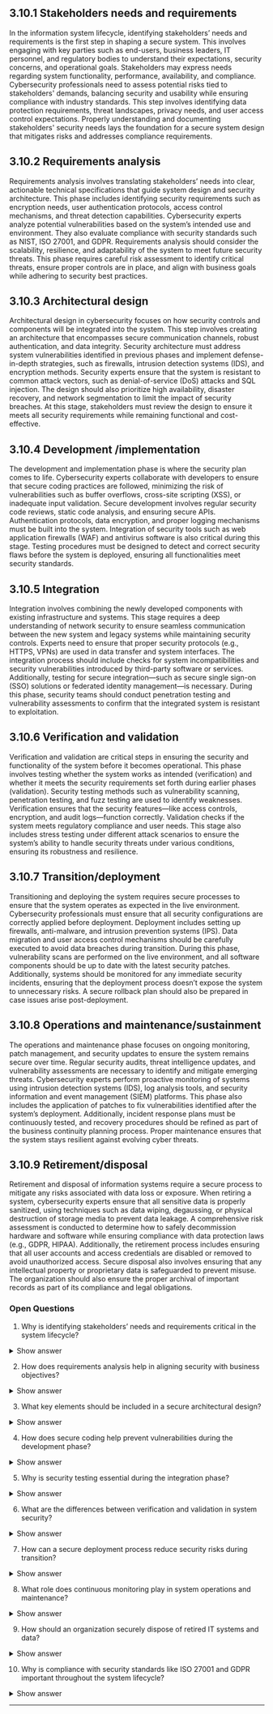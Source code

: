 ## 3.10.1 Stakeholders needs and requirements ##

In the information system lifecycle, identifying stakeholders’ needs and requirements is the first step in shaping a secure system. This involves engaging with key parties such as end-users, business leaders, IT personnel, and regulatory bodies to understand their expectations, security concerns, and operational goals. Stakeholders may express needs regarding system functionality, performance, availability, and compliance. Cybersecurity professionals need to assess potential risks tied to stakeholders' demands, balancing security and usability while ensuring compliance with industry standards. This step involves identifying data protection requirements, threat landscapes, privacy needs, and user access control expectations. Properly understanding and documenting stakeholders' security needs lays the foundation for a secure system design that mitigates risks and addresses compliance requirements.

## 3.10.2 Requirements analysis ##

Requirements analysis involves translating stakeholders’ needs into clear, actionable technical specifications that guide system design and security architecture. This phase includes identifying security requirements such as encryption needs, user authentication protocols, access control mechanisms, and threat detection capabilities. Cybersecurity experts analyze potential vulnerabilities based on the system’s intended use and environment. They also evaluate compliance with security standards such as NIST, ISO 27001, and GDPR. Requirements analysis should consider the scalability, resilience, and adaptability of the system to meet future security threats. This phase requires careful risk assessment to identify critical threats, ensure proper controls are in place, and align with business goals while adhering to security best practices.

## 3.10.3 Architectural design ##

Architectural design in cybersecurity focuses on how security controls and components will be integrated into the system. This step involves creating an architecture that encompasses secure communication channels, robust authentication, and data integrity. Security architecture must address system vulnerabilities identified in previous phases and implement defense-in-depth strategies, such as firewalls, intrusion detection systems (IDS), and encryption methods. Security experts ensure that the system is resistant to common attack vectors, such as denial-of-service (DoS) attacks and SQL injection. The design should also prioritize high availability, disaster recovery, and network segmentation to limit the impact of security breaches. At this stage, stakeholders must review the design to ensure it meets all security requirements while remaining functional and cost-effective.

## 3.10.4 Development /implementation ##

The development and implementation phase is where the security plan comes to life. Cybersecurity experts collaborate with developers to ensure that secure coding practices are followed, minimizing the risk of vulnerabilities such as buffer overflows, cross-site scripting (XSS), or inadequate input validation. Secure development involves regular security code reviews, static code analysis, and ensuring secure APIs. Authentication protocols, data encryption, and proper logging mechanisms must be built into the system. Integration of security tools such as web application firewalls (WAF) and antivirus software is also critical during this stage. Testing procedures must be designed to detect and correct security flaws before the system is deployed, ensuring all functionalities meet security standards.

## 3.10.5 Integration ##

Integration involves combining the newly developed components with existing infrastructure and systems. This stage requires a deep understanding of network security to ensure seamless communication between the new system and legacy systems while maintaining security controls. Experts need to ensure that proper security protocols (e.g., HTTPS, VPNs) are used in data transfer and system interfaces. The integration process should include checks for system incompatibilities and security vulnerabilities introduced by third-party software or services. Additionally, testing for secure integration—such as secure single sign-on (SSO) solutions or federated identity management—is necessary. During this phase, security teams should conduct penetration testing and vulnerability assessments to confirm that the integrated system is resistant to exploitation.

## 3.10.6 Verification and validation ##

Verification and validation are critical steps in ensuring the security and functionality of the system before it becomes operational. This phase involves testing whether the system works as intended (verification) and whether it meets the security requirements set forth during earlier phases (validation). Security testing methods such as vulnerability scanning, penetration testing, and fuzz testing are used to identify weaknesses. Verification ensures that the security features—like access controls, encryption, and audit logs—function correctly. Validation checks if the system meets regulatory compliance and user needs. This stage also includes stress testing under different attack scenarios to ensure the system’s ability to handle security threats under various conditions, ensuring its robustness and resilience.

## 3.10.7 Transition/deployment ##

Transitioning and deploying the system requires secure processes to ensure that the system operates as expected in the live environment. Cybersecurity professionals must ensure that all security configurations are correctly applied before deployment. Deployment includes setting up firewalls, anti-malware, and intrusion prevention systems (IPS). Data migration and user access control mechanisms should be carefully executed to avoid data breaches during transition. During this phase, vulnerability scans are performed on the live environment, and all software components should be up to date with the latest security patches. Additionally, systems should be monitored for any immediate security incidents, ensuring that the deployment process doesn’t expose the system to unnecessary risks. A secure rollback plan should also be prepared in case issues arise post-deployment.

## 3.10.8 Operations and maintenance/sustainment ##

The operations and maintenance phase focuses on ongoing monitoring, patch management, and security updates to ensure the system remains secure over time. Regular security audits, threat intelligence updates, and vulnerability assessments are necessary to identify and mitigate emerging threats. Cybersecurity experts perform proactive monitoring of systems using intrusion detection systems (IDS), log analysis tools, and security information and event management (SIEM) platforms. This phase also includes the application of patches to fix vulnerabilities identified after the system’s deployment. Additionally, incident response plans must be continuously tested, and recovery procedures should be refined as part of the business continuity planning process. Proper maintenance ensures that the system stays resilient against evolving cyber threats.

## 3.10.9 Retirement/disposal ##

Retirement and disposal of information systems require a secure process to mitigate any risks associated with data loss or exposure. When retiring a system, cybersecurity experts ensure that all sensitive data is properly sanitized, using techniques such as data wiping, degaussing, or physical destruction of storage media to prevent data leakage. A comprehensive risk assessment is conducted to determine how to safely decommission hardware and software while ensuring compliance with data protection laws (e.g., GDPR, HIPAA). Additionally, the retirement process includes ensuring that all user accounts and access credentials are disabled or removed to avoid unauthorized access. Secure disposal also involves ensuring that any intellectual property or proprietary data is safeguarded to prevent misuse. The organization should also ensure the proper archival of important records as part of its compliance and legal obligations.

### Open Questions ###

1. Why is identifying stakeholders’ needs and requirements critical in the system lifecycle?
<details>
  <summary>Show answer</summary>
Stakeholders define system functionality, security expectations, and compliance requirements. Understanding their needs ensures that security controls align with operational goals while mitigating risks.
</details>

2. How does requirements analysis help in aligning security with business objectives?
<details>
  <summary>Show answer</summary>
Requirements analysis translates stakeholder expectations into technical security measures like encryption, authentication, and access controls. It ensures compliance with industry standards and future scalability.
</details>

3. What key elements should be included in a secure architectural design?
<details>
  <summary>Show answer</summary>
Secure architectural design includes defense-in-depth strategies such as network segmentation, intrusion detection systems (IDS), firewalls, and encryption. It mitigates attack vectors and ensures high availability.
</details>

4. How does secure coding help prevent vulnerabilities during the development phase?
<details>
  <summary>Show answer</summary>
Secure coding practices, such as input validation and secure API integration, prevent vulnerabilities like buffer overflows and cross-site scripting (XSS). Regular security reviews further strengthen software security.
</details>

5. Why is security testing essential during the integration phase?
<details>
  <summary>Show answer</summary>
Security testing during integration identifies system vulnerabilities before full deployment. Techniques like penetration testing and vulnerability assessments ensure that new components do not introduce security gaps.
</details>

6. What are the differences between verification and validation in system security?
<details>
  <summary>Show answer</summary>
Verification ensures the system works as designed, while validation confirms it meets security and compliance requirements. Both are crucial to preventing weaknesses before system deployment.</details>

7. How can a secure deployment process reduce security risks during transition?
<details>
  <summary>Show answer</summary>
Secure deployment requires applying security configurations, updating patches, and performing vulnerability scans. A rollback plan ensures quick recovery in case of post-deployment security issues.
</details>

8. What role does continuous monitoring play in system operations and maintenance?
<details>
  <summary>Show answer</summary>
Continuous monitoring detects security incidents in real time using SIEM, IDS, and log analysis. Regular patching and audits ensure the system remains protected against evolving threats.
</details>

9. How should an organization securely dispose of retired IT systems and data?
<details>
  <summary>Show answer</summary>
Secure disposal involves data wiping, degaussing, and physical destruction of storage devices to prevent data leaks. Decommissioning must follow legal requirements like GDPR and HIPAA.
</details>

10. Why is compliance with security standards like ISO 27001 and GDPR important throughout the system lifecycle?
<details>
  <summary>Show answer</summary>
Security standards provide a structured approach to risk management, ensuring confidentiality, integrity, and availability. Compliance protects against legal and financial penalties while improving system trust.
</details>

---
